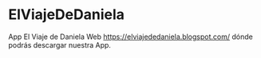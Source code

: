 # ElViajeDeDaniela
App El Viaje de Daniela
Web https://elviajededaniela.blogspot.com/ dónde podrás descargar nuestra App.
